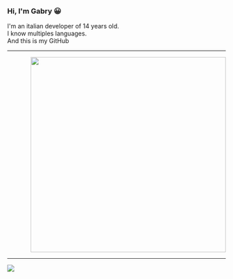 <div align="left">
  <div>
    
### Hi, I'm Gabry 😀
I'm an italian developer of 14 years old.  
I know multiples languages.  
And this is my GitHub    
  </div>
</div>

<hr> 
<div align="right"> 
  <a href="https://gabry.ga" target="_blank"><img width="450vh" src="https://github-readme-stats.vercel.app/api?username=NotGabry&theme=dracula&show_icons=true&hide=contribs,prs&width=5000px"></a>
</div>

<hr>

<div align="left">
  <a href="https://discord.com/users/683423964227436576" target="_blank"><img src="https://lanyard.cnrad.dev/api/683423964227436576?idleMessage=Watching My Life In My Bed...&bg=282a36&border=10px"></a>
</div>
